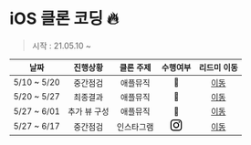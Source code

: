 # iOS 클론 코딩 🔥
> 시작 : 21.05.10 ~ 

| 날짜 | 진행상황 | 클론 주제 | 수행여부 |  리드미 이동 |  
| :----------: | :----------: | :----------: | :----------: | :----------: | 
| 5/10 ~ 5/20 | 중간점검 | 애플뮤직 | 🎵 | [이동](./AppleMusic/readme/AppleMusic1.md) |
| 5/20 ~ 5/27 | 최종결과 | 애플뮤직 | 🎵 | [이동](./AppleMusic/readme/AppleMusic2.md) |
| 5/27 ~ 6/01 | 추가 뷰 구성 | 애플뮤직 | 🎵 | [이동](./AppleMusic/readme/AppleMusic3.md) |
| 5/27 ~ 6/17 | 중간점검 | 인스타그램 | <img height="20" src="Instagram/readme/인스타그램.png"> | [이동](./Instagram) |
